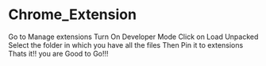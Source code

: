 # Chrome_Extension
Go to Manage extensions 
Turn On Developer Mode
Click on Load Unpacked
Select the folder in which you have all the files
Then Pin it to extensions
Thats it!! you are Good to Go!!!
